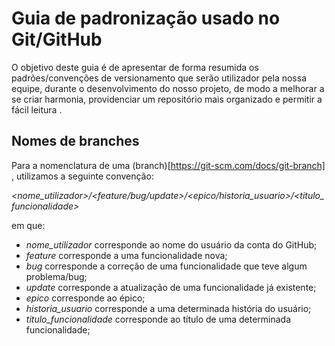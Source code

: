 # Guia de padronização usado no Git/GitHub

O objetivo deste guia é de apresentar de forma resumida os padrões/convenções de versionamento que serão utilizador pela nossa equipe, durante o desenvolvimento do nosso projeto, de modo a melhorar a 
se criar harmonia, providenciar um repositório mais organizado e permitir a fácil leitura . 


## Nomes de branches

Para a nomenclatura de uma (branch)[https://git-scm.com/docs/git-branch] , utilizamos a seguinte convenção:


*<nome_utilizador>/<feature/bug/update>/<epico/historia_usuario>/<titulo_funcionalidade>*

em que:

* *nome_utilizador* corresponde ao nome do usuário da conta do GitHub;
* *feature* corresponde a uma funcionalidade nova;
* *bug* corresponde a correção de uma funcionalidade que teve algum problema/bug;
* *update* corresponde a atualização de uma funcionalidade já existente;
* *epico* corresponde ao épico;
* *historia_usuario* corresponde a uma determinada história do usuário;
* *titulo_funcionalidade* corresponde ao título de uma determinada funcionalidade;

